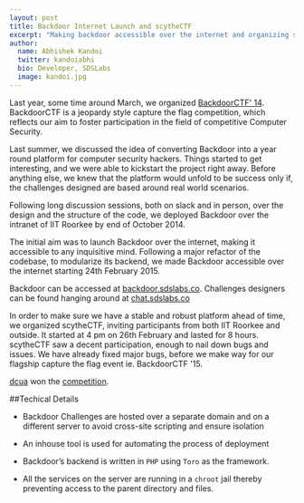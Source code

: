 ```yaml
---
layout: post
title: Backdoor Internet Launch and scytheCTF
excerpt: "Making backdoor accessible over the internet and organizing scytheCTF"
author:
  name: Abhishek Kandoi
  twitter: kandoiabhi
  bio: Developer, SDSLabs
  image: kandoi.jpg
---
```


Last year, some time around March, we organized [BackdoorCTF' 14](https://blog.sdslabs.co/2014/04/backdoor-ctf/ "BackdoorCTF '14"). BackdoorCTF is a jeopardy style capture the flag competition, which reflects our aim to foster participation in the field of competitive Computer Security.

Last summer, we discussed the idea of converting Backdoor into a year round platform for computer security hackers.
Things started to get interesting, and we were able to kickstart the project right away.
Before anything else, we knew that the platform would unfold to be success only if, the challenges designed are based around real world scenarios.

Following long discussion sessions, both on slack and in person, over the design and the structure of the code, we deployed Backdoor over the intranet of IIT Roorkee by end of October 2014.

The initial aim was to launch Backdoor over the internet, making it accessible to any inquisitive mind. Following a major refactor of the codebase, to modularize its backend, we made Backdoor accessible over the internet starting 24th February 2015.

Backdoor can be accessed at [backdoor.sdslabs.co](https://backdoor.sdslabs.co "Backdoor"). Challenges designers can be found hanging around at [chat.sdslabs.co](https://chat.sdslabs.co "Chat with SDSLabs")

In order to make sure we have a stable and robust platform ahead of time, we organized scytheCTF, inviting participants from both IIT Roorkee and outside. It started at 4 pm on 26th February and lasted for 8 hours. scytheCTF saw a decent participation, enough to nail down bugs and issues. We have already fixed major bugs, before we make way for our flagship capture the flag event ie. BackdoorCTF '15.

[dcua](https://twitter.com/DefConUA "DefConUA") won the [competition](https://backdoor.sdslabs.co/competitions/scythe15 "scytheCTF").

##Techical Details

* Backdoor Challenges are hosted over a separate domain and on a different server to avoid cross-site scripting and ensure isolation

* An inhouse tool is used for automating the process of deployment

* Backdoor’s backend is written in `PHP` using `Toro` as the framework.

* All the services on the server are running in a `chroot` jail thereby preventing access to the parent directory and files.
